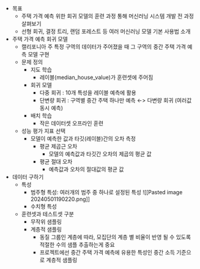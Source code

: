 - 목표
	- 주택 가격 예측 위한 회귀 모델의 훈련 과정 통해 머신러닝 시스템 개발 전 과정 살펴보기
	- 선형 회귀, 결정 트리, 랜덤 포레스트 등 여러 머신러닝 모델 기본 사용법 소개
- 주택 가격 예측 회귀 모델
	- 캘리포니아 주 특정 구역의 데이터가 주어졌을 때 그 구역의 중간 주택 가격 예측 모델 구현
	- 문제 정의
		- 지도 학습
			- 레이블(median_house_value)가 훈련셋에 주어짐
		- 회귀 모델
			- 다중 회귀 : 10개 특성을 레이블 예측에 활용
			- 단변량 회귀 : 구역별 중간 주택 하나만 예측 ←> 다변량 회귀 (여러값 동시 예측) 
		- 배치 학습
			- 작은 데이터셋 오프라인 훈련
	- 성능 평가 지표 선택
		- 모델이 예측한 값과 타깃(레이블)간의 오차 측정
			- 평균 제곱근 오차
				- 모델의 예측값과 타깃간 오차의 제곱의 평균 값
			- 평균 절대 오차
				- 예측값과 오차의 절대값의 평균 값
- 데이터 구하기
	- 특성
		- 범주형 특성: 여러개의 범주 중 하나로 설정된 특성 ![[Pasted image 20240501190220.png]]
		- 수치형 특성
	- 훈련셋과 테스트셋 구분
		- 무작위 샘플링
		- 계층적 샘플링
			- 동질 그룹인 계층에 따라, 모집단의 계층 별 비율이 반영 될 수 있도록 적절한 수의 샘플 추출하는게 중요
			- 프로젝트에선 중간 주택 가격 예측에 유용한 특성인 중간 소득 기준으로 계층적 샘플링